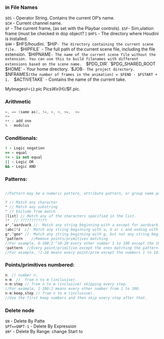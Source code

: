 
### in File Names
`$OS` - Operator String. Contains the current OP’s name.  
`$CH` - Current channel name.  
`$F` - The current frame, (as set with the Playbar controls). 
`$SF`- Sim,ulation frame (must be checked in dop object? )
`$HFS` - The directory where Houdini is installed.  
`$HH` - $HFS/houdini. 
`$HIP` - The directory containing the current scene file.  
`$HIPFILE` - The full path of the current scene file, including the file extension.  
`$HIPNAME` - The name of the current scene file without the extension. You can use this to build filenames with different extensions based on the scene name.  
`$PDG_DIR`   
`$PDG_SHARED_ROOT`  
`$HOME` - Your home directory.  
`$JOB` - The project directory.  
`$NFRAMES` (the number of frames in the animation) = $FEND - $FSTART + 1.  
`$ACTIVETAKE` - Contains the name of the current take.   

MyImage`$F+12`.pic
Pics${W}x${H}/$F.pic.

### Arithmetic 
```cpp
=, == (same as), !=, >, <, >=,  <=
+=  
++ - add one
% - modulus
```
### Conditionals:
``` coffeescript
! - Logic negation
== - equal
!= - is not equal
|| - Logic OR
&& - Logic AND
```
### Patterns:
```cpp

//Pattern may be a numeric pattern, attribute pattern, or group name pattern.

? // Match any character
* // Match any substring
^ // Exclude from match
[list] // Match any of the characters specified in the list.
!*  // ????????????
a*,^aardvark //- Match any string beginning with a except for aardvark.
[abc]*z  //- Match any string beginning with a, b or c and ending with z.
g*,^geo* //- Match any string beginning with g, but not any string beginning with geo.
^pattern    //Remove points/primitives matching  
//For example, 0-100:2 ^10-20 every other number 1 to 100 except the 10 to 20.
!pattern  //Every point/primitive except the ones matching the pattern. 
//For example, !1-10 means every point/prim except the numbers 1 to 10. 
```
### Points/primitives numbered:
```cpp
n  // number n.
n-m  //  from n to m (inclusive).
n-m:step // from n to m (inclusive) skipping every step. 
//For example, 1-100:2 means every other number from 1 to 100.
n-m:keep,step // from n to m (inclusive). 
//Use the first keep numbers and then skip every step after that.
```


### Delete node
`$N` - Delete By Patte  
`$PT==$NPT-1` - Delete By Expression    
`$N*` - Delete By Range: change Start to  
